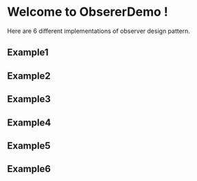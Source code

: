 # Welcome to ObsererDemo !

Here are 6 different implementations of observer design pattern.

## Example1
## Example2
## Example3
## Example4
## Example5
## Example6

